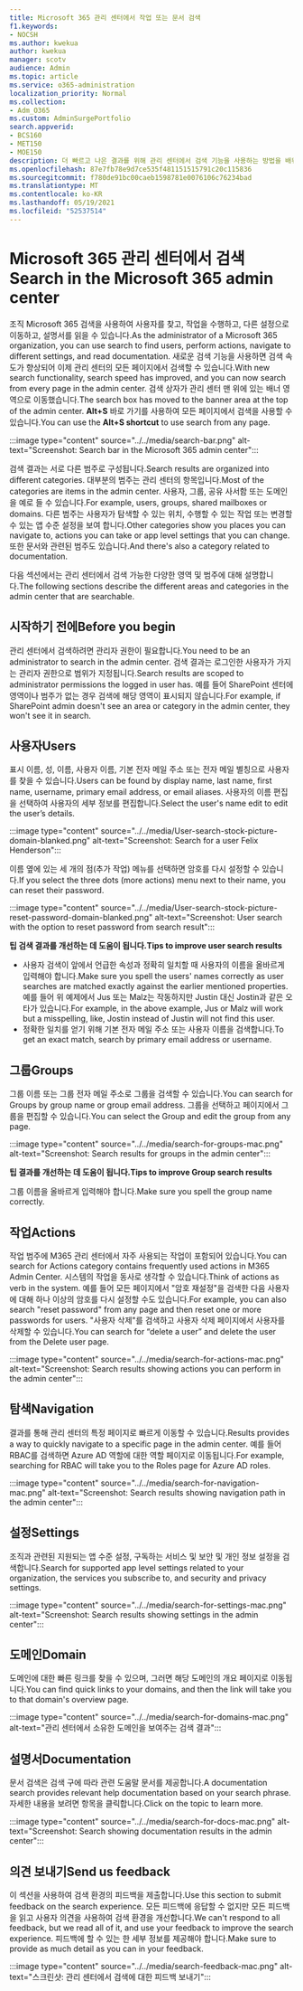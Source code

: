 ```yaml
---
title: Microsoft 365 관리 센터에서 작업 또는 문서 검색
f1.keywords:
- NOCSH
ms.author: kwekua
author: kwekua
manager: scotv
audience: Admin
ms.topic: article
ms.service: o365-administration
localization_priority: Normal
ms.collection:
- Adm_O365
ms.custom: AdminSurgePortfolio
search.appverid:
- BCS160
- MET150
- MOE150
description: 더 빠르고 나은 결과를 위해 관리 센터에서 검색 기능을 사용하는 방법을 배워야 합니다.
ms.openlocfilehash: 87e7fb78e9d7ce535f481151515791c20c115836
ms.sourcegitcommit: f780de91bc00caeb1598781e0076106c76234bad
ms.translationtype: MT
ms.contentlocale: ko-KR
ms.lasthandoff: 05/19/2021
ms.locfileid: "52537514"
---
```

# <a name="search-in-the-microsoft-365-admin-center"></a><span data-ttu-id="e9e22-103">Microsoft 365 관리 센터에서 검색</span><span class="sxs-lookup"><span data-stu-id="e9e22-103">Search in the Microsoft 365 admin center</span></span>

<span data-ttu-id="e9e22-104">조직 Microsoft 365 검색을 사용하여 사용자를 찾고, 작업을 수행하고, 다른 설정으로 이동하고, 설명서를 읽을 수 있습니다.</span><span class="sxs-lookup"><span data-stu-id="e9e22-104">As the administrator of a Microsoft 365 organization, you can use search to find users, perform actions, navigate to different settings, and read documentation.</span></span> <span data-ttu-id="e9e22-105">새로운 검색 기능을 사용하면 검색 속도가 향상되어 이제 관리 센터의 모든 페이지에서 검색할 수 있습니다.</span><span class="sxs-lookup"><span data-stu-id="e9e22-105">With new search functionality, search speed has improved, and you can now search from every page in the admin center.</span></span> <span data-ttu-id="e9e22-106">검색 상자가 관리 센터 맨 위에 있는 배너 영역으로 이동했습니다.</span><span class="sxs-lookup"><span data-stu-id="e9e22-106">The search box has moved to the banner area at the top of the admin center.</span></span> <span data-ttu-id="e9e22-107">**Alt+S** 바로 가기를 사용하여 모든 페이지에서 검색을 사용할 수 있습니다.</span><span class="sxs-lookup"><span data-stu-id="e9e22-107">You can use the **Alt+S shortcut** to use search from any page.</span></span>

:::image type="content" source="../../media/search-bar.png" alt-text="Screenshot: Search bar in the Microsoft 365 admin center":::

<span data-ttu-id="e9e22-109">검색 결과는 서로 다른 범주로 구성됩니다.</span><span class="sxs-lookup"><span data-stu-id="e9e22-109">Search results are organized into different categories.</span></span> <span data-ttu-id="e9e22-110">대부분의 범주는 관리 센터의 항목입니다.</span><span class="sxs-lookup"><span data-stu-id="e9e22-110">Most of the categories are items in the admin center.</span></span> <span data-ttu-id="e9e22-111">사용자, 그룹, 공유 사서함 또는 도메인을 예로 들 수 있습니다.</span><span class="sxs-lookup"><span data-stu-id="e9e22-111">For example, users, groups, shared mailboxes or domains.</span></span> <span data-ttu-id="e9e22-112">다른 범주는 사용자가 탐색할 수 있는 위치, 수행할 수 있는 작업 또는 변경할 수 있는 앱 수준 설정을 보여 합니다.</span><span class="sxs-lookup"><span data-stu-id="e9e22-112">Other categories show you places you can navigate to, actions you can take or app level settings that you can change.</span></span> <span data-ttu-id="e9e22-113">또한 문서와 관련된 범주도 있습니다.</span><span class="sxs-lookup"><span data-stu-id="e9e22-113">And there's also a category related to documentation.</span></span>

<span data-ttu-id="e9e22-114">다음 섹션에서는 관리 센터에서 검색 가능한 다양한 영역 및 범주에 대해 설명합니다.</span><span class="sxs-lookup"><span data-stu-id="e9e22-114">The following sections describe the different areas and categories in the admin center that are searchable.</span></span>

## <a name="before-you-begin"></a><span data-ttu-id="e9e22-115">시작하기 전에</span><span class="sxs-lookup"><span data-stu-id="e9e22-115">Before you begin</span></span>

<span data-ttu-id="e9e22-116">관리 센터에서 검색하려면 관리자 권한이 필요합니다.</span><span class="sxs-lookup"><span data-stu-id="e9e22-116">You need to be an administrator to search in the admin center.</span></span> <span data-ttu-id="e9e22-117">검색 결과는 로그인한 사용자가 가지는 관리자 권한으로 범위가 지정됩니다.</span><span class="sxs-lookup"><span data-stu-id="e9e22-117">Search results are scoped to administrator permissions the logged in user has.</span></span> <span data-ttu-id="e9e22-118">예를 들어 SharePoint 센터에 영역이나 범주가 없는 경우 검색에 해당 영역이 표시되지 않습니다.</span><span class="sxs-lookup"><span data-stu-id="e9e22-118">For example, if SharePoint admin doesn't see an area or category in the admin center, they won't see it in search.</span></span>

## <a name="users"></a><span data-ttu-id="e9e22-119">사용자</span><span class="sxs-lookup"><span data-stu-id="e9e22-119">Users</span></span>

<span data-ttu-id="e9e22-120">표시 이름, 성, 이름, 사용자 이름, 기본 전자 메일 주소 또는 전자 메일 별칭으로 사용자를 찾을 수 있습니다.</span><span class="sxs-lookup"><span data-stu-id="e9e22-120">Users can be found by display name, last name, first name, username, primary email address, or email aliases.</span></span> <span data-ttu-id="e9e22-121">사용자의 이름 편집을 선택하여 사용자의 세부 정보를 편집합니다.</span><span class="sxs-lookup"><span data-stu-id="e9e22-121">Select the user's name edit to edit the user’s details.</span></span>

:::image type="content" source="../../media/User-search-stock-picture-domain-blanked.png" alt-text="Screenshot: Search for a user Felix Henderson":::

<span data-ttu-id="e9e22-123">이름 옆에 있는 세 개의 점(추가 작업) 메뉴를 선택하면 암호를 다시 설정할 수 있습니다.</span><span class="sxs-lookup"><span data-stu-id="e9e22-123">If you select the three dots (more actions) menu next to their name, you can reset their password.</span></span>

:::image type="content" source="../../media/User-search-stock-picture-reset-password-domain-blanked.png" alt-text="Screenshot: User search with the option to reset password from search result":::

<span data-ttu-id="e9e22-125">**팁 검색 결과를 개선하는 데 도움이 됩니다.**</span><span class="sxs-lookup"><span data-stu-id="e9e22-125">**Tips to improve user search results**</span></span>

- <span data-ttu-id="e9e22-126">사용자 검색이 앞에서 언급한 속성과 정확히 일치할 때 사용자의 이름을 올바르게 입력해야 합니다.</span><span class="sxs-lookup"><span data-stu-id="e9e22-126">Make sure you spell the users' names correctly as user searches are matched exactly against the earlier mentioned properties.</span></span> <span data-ttu-id="e9e22-127">예를 들어 위 예제에서 Jus 또는 Malz는 작동하지만 Justin 대신 Jostin과 같은 오타가 있습니다.</span><span class="sxs-lookup"><span data-stu-id="e9e22-127">For example, in the above example, Jus or Malz will work but a misspelling, like, Jostin instead of Justin will not find this user.</span></span>
- <span data-ttu-id="e9e22-128">정확한 일치를 얻기 위해 기본 전자 메일 주소 또는 사용자 이름을 검색합니다.</span><span class="sxs-lookup"><span data-stu-id="e9e22-128">To get an exact match, search by primary email address or username.</span></span>

## <a name="groups"></a><span data-ttu-id="e9e22-129">그룹</span><span class="sxs-lookup"><span data-stu-id="e9e22-129">Groups</span></span>

<span data-ttu-id="e9e22-130">그룹 이름 또는 그룹 전자 메일 주소로 그룹을 검색할 수 있습니다.</span><span class="sxs-lookup"><span data-stu-id="e9e22-130">You can search for Groups by group name or group email address.</span></span> <span data-ttu-id="e9e22-131">그룹을 선택하고 페이지에서 그룹을 편집할 수 있습니다.</span><span class="sxs-lookup"><span data-stu-id="e9e22-131">You can select the Group and edit the group from any page.</span></span>

:::image type="content" source="../../media/search-for-groups-mac.png" alt-text="Screenshot: Search results for groups in the admin center":::

<span data-ttu-id="e9e22-133">**팁 결과를 개선하는 데 도움이 됩니다.**</span><span class="sxs-lookup"><span data-stu-id="e9e22-133">**Tips to improve Group search results**</span></span>

<span data-ttu-id="e9e22-134">그룹 이름을 올바르게 입력해야 합니다.</span><span class="sxs-lookup"><span data-stu-id="e9e22-134">Make sure you spell the group name correctly.</span></span>

## <a name="actions"></a><span data-ttu-id="e9e22-135">작업</span><span class="sxs-lookup"><span data-stu-id="e9e22-135">Actions</span></span>

<span data-ttu-id="e9e22-136">작업 범주에 M365 관리 센터에서 자주 사용되는 작업이 포함되어 있습니다.</span><span class="sxs-lookup"><span data-stu-id="e9e22-136">You can search for Actions category contains frequently used actions in M365 Admin Center.</span></span> <span data-ttu-id="e9e22-137">시스템의 작업을 동사로 생각할 수 있습니다.</span><span class="sxs-lookup"><span data-stu-id="e9e22-137">Think of actions as verb in the system.</span></span> <span data-ttu-id="e9e22-138">예를 들어 모든 페이지에서 "암호 재설정"을 검색한 다음 사용자에 대해 하나 이상의 암호를 다시 설정할 수도 있습니다.</span><span class="sxs-lookup"><span data-stu-id="e9e22-138">For example, you can also search "reset password" from any page and then reset one or more passwords for users.</span></span> <span data-ttu-id="e9e22-139">"사용자 삭제"를 검색하고 사용자 삭제 페이지에서 사용자를 삭제할 수 있습니다.</span><span class="sxs-lookup"><span data-stu-id="e9e22-139">You can search for “delete a user” and delete the user from the Delete user page.</span></span>

:::image type="content" source="../../media/search-for-actions-mac.png" alt-text="Screenshot: Search results showing actions you can perform in the admin center":::

## <a name="navigation"></a><span data-ttu-id="e9e22-141">탐색</span><span class="sxs-lookup"><span data-stu-id="e9e22-141">Navigation</span></span>

<span data-ttu-id="e9e22-142">결과를 통해 관리 센터의 특정 페이지로 빠르게 이동할 수 있습니다.</span><span class="sxs-lookup"><span data-stu-id="e9e22-142">Results provides a way to quickly navigate to a specific page in the admin center.</span></span> <span data-ttu-id="e9e22-143">예를 들어 RBAC를 검색하면 Azure AD 역할에 대한 역할 페이지로 이동됩니다.</span><span class="sxs-lookup"><span data-stu-id="e9e22-143">For example, searching for RBAC will take you to the Roles page for Azure AD roles.</span></span>

:::image type="content" source="../../media/search-for-navigation-mac.png" alt-text="Screenshot: Search results showing navigation path in the admin center":::

## <a name="settings"></a><span data-ttu-id="e9e22-145">설정</span><span class="sxs-lookup"><span data-stu-id="e9e22-145">Settings</span></span>

<span data-ttu-id="e9e22-146">조직과 관련된 지원되는 앱 수준 설정, 구독하는 서비스 및 보안 및 개인 정보 설정을 검색합니다.</span><span class="sxs-lookup"><span data-stu-id="e9e22-146">Search for supported app level settings related to your organization, the services you subscribe to, and security and privacy settings.</span></span>

:::image type="content" source="../../media/search-for-settings-mac.png" alt-text="Screenshot: Search results showing settings in the admin center":::

## <a name="domain"></a><span data-ttu-id="e9e22-148">도메인</span><span class="sxs-lookup"><span data-stu-id="e9e22-148">Domain</span></span>

<span data-ttu-id="e9e22-149">도메인에 대한 빠른 링크를 찾을 수 있으며, 그러면 해당 도메인의 개요 페이지로 이동됩니다.</span><span class="sxs-lookup"><span data-stu-id="e9e22-149">You can find quick links to your domains, and then the link will take you to that domain's overview page.</span></span>

:::image type="content" source="../../media/search-for-domains-mac.png" alt-text="관리 센터에서 소유한 도메인을 보여주는 검색 결과":::

## <a name="documentation"></a><span data-ttu-id="e9e22-151">설명서</span><span class="sxs-lookup"><span data-stu-id="e9e22-151">Documentation</span></span>

<span data-ttu-id="e9e22-152">문서 검색은 검색 구에 따라 관련 도움말 문서를 제공합니다.</span><span class="sxs-lookup"><span data-stu-id="e9e22-152">A documentation search provides relevant help documentation based on your search phrase.</span></span> <span data-ttu-id="e9e22-153">자세한 내용을 보려면 항목을 클릭합니다.</span><span class="sxs-lookup"><span data-stu-id="e9e22-153">Click on the topic to learn more.</span></span>

:::image type="content" source="../../media/search-for-docs-mac.png" alt-text="Screenshot: Search showing documentation results in the admin center":::

## <a name="send-us-feedback"></a><span data-ttu-id="e9e22-155">의견 보내기</span><span class="sxs-lookup"><span data-stu-id="e9e22-155">Send us feedback</span></span>

<span data-ttu-id="e9e22-156">이 섹션을 사용하여 검색 환경의 피드백을 제출합니다.</span><span class="sxs-lookup"><span data-stu-id="e9e22-156">Use this section to submit feedback on the search experience.</span></span> <span data-ttu-id="e9e22-157">모든 피드백에 응답할 수 없지만 모든 피드백을 읽고 사용자 의견을 사용하여 검색 환경을 개선합니다.</span><span class="sxs-lookup"><span data-stu-id="e9e22-157">We can't respond to all feedback, but we read all of it, and use your feedback to improve the search experience.</span></span> <span data-ttu-id="e9e22-158">피드백에 할 수 있는 한 세부 정보를 제공해야 합니다.</span><span class="sxs-lookup"><span data-stu-id="e9e22-158">Make sure to provide as much detail as you can in your feedback.</span></span>

:::image type="content" source="../../media/search-feedback-mac.png" alt-text="스크린샷: 관리 센터에서 검색에 대한 피드백 보내기":::
